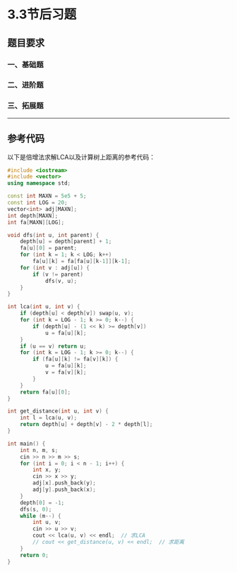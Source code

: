 <script setup>
import QuizQuestion from '../../components/QuizQuestion.vue'
import JudgementQuestion from '../../components/JudgementQuestion.vue'
import FillBlankQuestion from '../../components/FillBlankQuestion.vue'
</script>

# 3.3节后习题

## 题目要求

### 一、基础题
<FillBlankQuestion
  question="1. 给定一棵完全二叉树，根为 1 号结点，求以下结点对的 LCA 和距离：  
   (7, 8)    (5, 9)    (3, 6)"
  :correctAnswer="['(7, 8)：LCA=1，距离=5；(5, 9)：LCA=1，距离=5；(3, 6)：LCA=3，距离=1', '(7,8):LCA=1,距离=5;(5,9):LCA=1,距离=5;(3,6):LCA=3,距离=1']"
  explanation="在完全二叉树中，按层序编号，结点7和8在第三层，LCA为根节点1，距离为3+3-1=5。结点5和9分别在第二层和第三层，其LCA也是根节点1，距离为2+4-1=5。结点3和6分别在第二层，其LCA为3，距离为1。"
/>

<FillBlankQuestion
  question="2. 证明：在完全二叉树中，结点 i 的父结点为 ⌊i/2⌋。"
  correctAnswer="根据完全二叉树层序编号可得，父结点为⌊i/2⌋"
  explanation="完全二叉树按层序编号，若节点编号为i，则其左子节点编号为2i，右子节点编号为2i+1。反之，节点i的父节点编号为⌊i/2⌋。"
/>

### 二、进阶题
<QuizQuestion
  question="1. 实现倍增法求解 LCA，以下哪个是倍增法的核心思想？"
  :options="[
    { label: 'A', text: '使用DFS预处理每个节点的深度和父节点' },
    { label: 'B', text: '利用二进制拆分快速向上跳转找到LCA' },
    { label: 'C', text: '使用欧拉序将LCA问题转化为RMQ问题' },
    { label: 'D', text: '通过树链剖分优化LCA查询' }
  ]"
  :correctIndex=1
  explanation="倍增法核心是预处理每个节点的2^k级祖先，利用二进制拆分向上跳转找到LCA，时间复杂度为O(nlogn)预处理，O(logn)查询。"
/>

<FillBlankQuestion
  question="2. 扩展代码支持计算树上任意两点距离，如何计算点u和点v的距离？"
  correctAnswer="距离 = depth[u] + depth[v] - 2 * depth[lca(u, v)]"
  explanation="计算树上两点距离可以通过深度和LCA：distance(u,v) = depth[u] + depth[v] - 2*depth[lca(u,v)]，其中depth[x]表示节点x到根的距离。"
/>

### 三、拓展题
<QuizQuestion
  question="1. 动态树场景下，若允许树的边权动态修改，下列哪种数据结构最适合优化距离计算？"
  :options="[
    { label: 'A', text: '树链剖分 (HLD)' },
    { label: 'B', text: 'Link-Cut Tree' },
    { label: 'C', text: '树状数组' },
    { label: 'D', text: 'A和B都可以' }
  ]"
  :correctIndex=3
  explanation="在动态树边权修改场景中，树链剖分和Link-Cut Tree都是高效的数据结构。树链剖分将树分解为多条链，Link-Cut Tree则使用Splay树维护。两者都能支持O(logn)的路径查询和修改操作。"
/>

<QuizQuestion
  question="2. 多结点LCA：计算三个结点u、v、w的LCA，最优算法是什么？"
  :options="[
    { label: 'A', text: '分别计算两两结点的LCA再比较' },
    { label: 'B', text: '先计算lca(u,v)得到a，再计算lca(a,w)得到最终结果' },
    { label: 'C', text: '使用树链剖分一次性求出三点LCA' },
    { label: 'D', text: '使用Tarjan离线算法批量处理' }
  ]"
  :correctIndex=1
  explanation="计算三个结点的LCA可以先计算任意两个点的LCA，如a = lca(u,v)，然后计算这个结果与第三个点的LCA，即b = lca(a,w)，最终结果就是b。这种方法可以推广到k个点，通过依次合并LCA得到结果。"
/>

---

## 参考代码

以下是倍增法求解LCA以及计算树上距离的参考代码：

```cpp
#include <iostream>
#include <vector>
using namespace std;

const int MAXN = 5e5 + 5;
const int LOG = 20;
vector<int> adj[MAXN];
int depth[MAXN];
int fa[MAXN][LOG];

void dfs(int u, int parent) {
    depth[u] = depth[parent] + 1;
    fa[u][0] = parent;
    for (int k = 1; k < LOG; k++)
        fa[u][k] = fa[fa[u][k-1]][k-1];
    for (int v : adj[u]) {
        if (v != parent)
            dfs(v, u);
    }
}

int lca(int u, int v) {
    if (depth[u] < depth[v]) swap(u, v);
    for (int k = LOG - 1; k >= 0; k--) {
        if (depth[u] - (1 << k) >= depth[v])
            u = fa[u][k];
    }
    if (u == v) return u;
    for (int k = LOG - 1; k >= 0; k--) {
        if (fa[u][k] != fa[v][k]) {
            u = fa[u][k];
            v = fa[v][k];
        }
    }
    return fa[u][0];
}

int get_distance(int u, int v) {
    int l = lca(u, v);
    return depth[u] + depth[v] - 2 * depth[l];
}

int main() {
    int n, m, s;
    cin >> n >> m >> s;
    for (int i = 0; i < n - 1; i++) {
        int x, y;
        cin >> x >> y;
        adj[x].push_back(y);
        adj[y].push_back(x);
    }
    depth[0] = -1;
    dfs(s, 0);
    while (m--) {
        int u, v;
        cin >> u >> v;
        cout << lca(u, v) << endl;  // 求LCA
        // cout << get_distance(u, v) << endl;  // 求距离
    }
    return 0;
}
```
